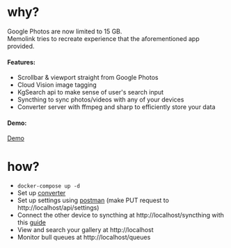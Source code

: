 # why?
Google Photos are now limited to 15 GB.  
Memolink tries to recreate experience that the aforementioned app provided.

#### Features:
* Scrollbar & viewport straight from Google Photos
* Cloud Vision image tagging
* KgSearch api to make sense of user's search input
* Syncthing to sync photos/videos with any of your devices
* Converter server with ffmpeg and sharp to efficiently store your data

#### Demo:
[Demo](https://user-images.githubusercontent.com/12751644/126324575-b5c0b8c7-3fb4-4066-87f5-b456285f71f2.mp4)

# how?

* `docker-compose up -d`
* Set up [converter](https://github.com/memolink/converter)
* Set up settings using [postman](https://documenter.getpostman.com/view/14162659/TzsWtA3r#c355abfd-7a71-487a-a2cd-e3c7bce5bd42) (make PUT request to http://localhost/api/settings)
* Connect the other device to syncthing at http://localhost/syncthing with this [guide](https://docs.syncthing.net/intro/getting-started.html#configuring)
* View and search your gallery at http://localhost
* Monitor bull queues at http://localhost/queues
